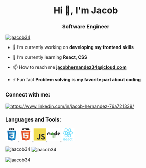 <h1 align="center">Hi 👋, I'm Jacob</h1>
<h3 align="center">Software Engineer</h3>

<p align="left"> <a href="https://github.com/ryo-ma/github-profile-trophy"><img src="https://github-profile-trophy.vercel.app/?username=jaacob34" alt="jaacob34" /></a> </p>

- 🔭 I’m currently working on **developing my frontend skills**

- 🌱 I’m currently learning **React, CSS**

- 📫 How to reach me **jacobhernandez34@icloud.com**

- ⚡ Fun fact **Problem solving is my favorite part about coding**

<h3 align="left">Connect with me:</h3>
<p align="left">
<a href="https://linkedin.com/in/https://www.linkedin.com/in/jacob-hernandez-76a721339/" target="blank"><img align="center" src="https://raw.githubusercontent.com/rahuldkjain/github-profile-readme-generator/master/src/images/icons/Social/linked-in-alt.svg" alt="https://www.linkedin.com/in/jacob-hernandez-76a721339/" height="30" width="40" /></a>
</p>

<h3 align="left">Languages and Tools:</h3>
<p align="left"> <a href="https://www.w3schools.com/css/" target="_blank" rel="noreferrer"> <img src="https://raw.githubusercontent.com/devicons/devicon/master/icons/css3/css3-original-wordmark.svg" alt="css3" width="40" height="40"/> </a> <a href="https://www.w3.org/html/" target="_blank" rel="noreferrer"> <img src="https://raw.githubusercontent.com/devicons/devicon/master/icons/html5/html5-original-wordmark.svg" alt="html5" width="40" height="40"/> </a> <a href="https://developer.mozilla.org/en-US/docs/Web/JavaScript" target="_blank" rel="noreferrer"> <img src="https://raw.githubusercontent.com/devicons/devicon/master/icons/javascript/javascript-original.svg" alt="javascript" width="40" height="40"/> </a> <a href="https://nodejs.org" target="_blank" rel="noreferrer"> <img src="https://raw.githubusercontent.com/devicons/devicon/master/icons/nodejs/nodejs-original-wordmark.svg" alt="nodejs" width="40" height="40"/> </a> <a href="https://reactjs.org/" target="_blank" rel="noreferrer"> <img src="https://raw.githubusercontent.com/devicons/devicon/master/icons/react/react-original-wordmark.svg" alt="react" width="40" height="40"/> </a> </p>

<p><img align="left" src="https://github-readme-stats.vercel.app/api/top-langs?username=jaacob34&show_icons=true&locale=en&layout=compact" alt="jaacob34" /></p>

<p>&nbsp;<img align="center" src="https://github-readme-stats.vercel.app/api?username=jaacob34&show_icons=true&locale=en" alt="jaacob34" /></p>

<p><img align="center" src="https://github-readme-streak-stats.herokuapp.com/?user=jaacob34&" alt="jaacob34" /></p>
